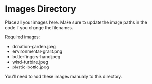 # Images Directory

Place all your images here. Make sure to update the image paths in the code if you change the filenames.

Required images:
- donation-garden.jpeg
- environmental-grant.png
- butterfingers-hand.jpeg
- wind-turbine.jpeg
- plastic-bottle.jpeg

You'll need to add these images manually to this directory.

